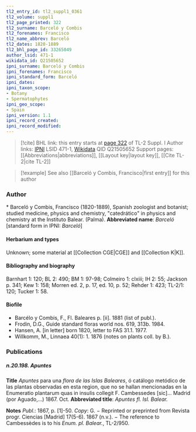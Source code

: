 ```yaml
---
tl2_entry_id: tl2_suppl1_0361
tl2_volume: suppl1
tl2_page_printed: 322
tl2_surname: Barceló y Combis
tl2_forenames: Francisco
tl2_name_abbrev: Barceló
tl2_dates: 1820-1889
tl2_bhl_page_id: 33265049
author_lsid: 471-1
wikidata_id: Q21505652
ipni_surname: Barceló y Combis
ipni_forenames: Francisco
ipni_standard_form: Barceló
ipni_dates: 
ipni_taxon_scope: 
- Botany
- Spermatophytes
ipni_geo_scope: 
- Spain
ipni_version: 1.1
ipni_record_created: 
ipni_record_modified:
---
```


> [!cite] BHL link: this entry starts at [page 322](https://www.biodiversitylibrary.org/page/33265049) of TL-2 Suppl. I
> Author links: [IPNI](https://www.ipni.org/a/471-1) LSID 471-1, [Wikidata](https://www.wikidata.org/wiki/Q21505652) QID Q21505652
> Support pages: [[Abbreviations|abbreviations]], [[Layout key|layout key]], [[Cite TL-2|cite TL-2]]

> [!example] See also [[Barceló y Combis, Francisco|first entry]] for this author

### Author

\* Barceló y Combis, Francisco (1820-1889), Spanish zoologist and botanist; studied medicine, physics and chemistry, "catedrático" in physics and chemistry at the Instituto Balear. (Palma). 
**Abbreviated name**: *Barceló* \[standard form in IPNI: *Barceló*\]

#### Herbarium and types

Unknown; some material at [[Collection CGE|CGE]] and [[Collection K|K]].

#### Bibliography and biography

Barnhart 1: 120; BL 2: 490; BM 1: 97-98; Colmeiro 1: clxiii; IH 2: 55; Jackson p. 341; Kew 1: 158; Morren ed. 2, p. 17, ed. 10, p. 52; Rehder 1: 423; TL-2/1: 120; Tucker 1: 58.

#### Biofile

- Barcélo y Combis, F., Fl. Baleares p. \[ii\]. 1881 (list of publ.).
- Frodin, D.G., Guide standard floras world nos. 619, 313b. 1984.
- Hansen, A. \[in letter\] born 1820, letter to FAS 31.1. 1977.
- Willkomm, M., Linnaea 40(1): 1. 1876 (notes on plants coll. by B.).

### Publications

##### n.20.198. Apuntes

**Title**
*Apuntes* para una *flora de las Islas Baleares*, ó catálogo metódico de las plantas observadas en esta region, que no se hallan mencionadas en la Enumeratio plantarum quas in insulis collegit F. Cambessedes \[sic\]... Madrid (por Aguado,...) 1867. Oct.
**Abbreviated title**: *Apuntes fl. Isl. Balear.*

**Notes**
*Publ*.: 1867, p. \[1\]-50. *Copy*: G. − Reprinted or preprinted from Revista progr. Ciencias \[Madrid\] 17(5-6). 1867 (n.v.). − The reference to Cambessèdes is to his *Enum. pl. Balear.*, TL-2/950.

